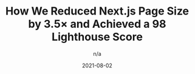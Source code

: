---
author: n/a
date: 2021-08-02
publisher: papyrusblogging
tags:
  - performance
  - nextjs
target_url: https://papyrus.dev/@PapyrusBlog/how-we-reduced-next.js-page-size-by-3.5x-and-achieved-a-98-lighthouse-score
title: How We Reduced Next.js Page Size by 3.5× and Achieved a 98 Lighthouse Score
---